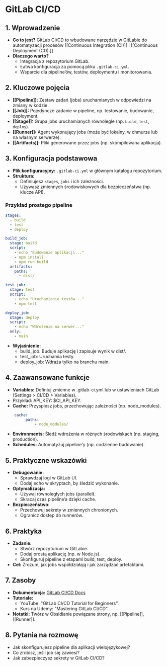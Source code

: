 # GitLab CI/CD

## 1. Wprowadzenie
- **Co to jest?** GitLab CI/CD to wbudowane narzędzie w GitLabie do automatyzacji procesów [[Continuous Integration (CI)]] i [[Continuous Deployment (CD).]]
- **Dlaczego warto?** 
  - Integracja z repozytorium GitLab.
  - Łatwa konfiguracja za pomocą pliku `.gitlab-ci.yml`.
  - Wsparcie dla pipeline’ów, testów, deploymentu i monitorowania.

## 2. Kluczowe pojęcia
- **[[Pipeline]]:** Zestaw zadań (jobs) uruchamianych w odpowiedzi na zmiany w kodzie.
- **[[Job]]:** Pojedyncze zadanie w pipeline, np. testowanie, budowanie, deployment.
- **[[Stage]]:** Grupa jobs uruchamianych równolegle (np. `build`, `test`, `deploy`).
- **[[Runner]]:** Agent wykonujący jobs (może być lokalny, w chmurze lub na własnym serwerze).
- **[[Artifacts]]:** Pliki generowane przez jobs (np. skompilowana aplikacja).

## 3. Konfiguracja podstawowa
- **Plik konfiguracyjny:** `.gitlab-ci.yml` w głównym katalogu repozytorium.
- **Struktura:**
  - Definiujesz `stages`, `jobs` i ich zależności.
  - Używasz zmiennych środowiskowych dla bezpieczeństwa (np. klucze API).

### Przykład prostego pipeline
```yaml
stages:
  - build
  - test
  - deploy

build_job:
  stage: build
  script:
    - echo "Budowanie aplikacji..."
    - npm install
    - npm run build
  artifacts:
    paths:
      - dist/

test_job:
  stage: test
  script:
    - echo "Uruchamianie testów..."
    - npm test

deploy_job:
  stage: deploy
  script:
    - echo "Wdrożenie na serwer..."
  only:
    - main
```
- **Wyjaśnienie:**
    - build_job: Buduje aplikację i zapisuje wynik w dist/.
    - test_job: Uruchamia testy.
    - deploy_job: Wdraża tylko na branchu main.

## 4. Zaawansowane funkcje

- **Variables:** Definiuj zmienne w .gitlab-ci.yml lub w ustawieniach GitLab (Settings > CI/CD > Variables).
- Przykład: API_KEY: $CI_API_KEY.
- **Cache:** Przyspiesz jobs, przechowując zależności (np. node_modules).
```yaml
    cache: 
	     paths: 
		     - node_modules/
```

- **Environments:** Śledź wdrożenia w różnych środowiskach (np. staging, production).
- **Schedules:** Automatyzuj pipeline’y (np. codzienne budowanie).

## 5. Praktyczne wskazówki

- **Debugowanie:**
    - Sprawdzaj logi w GitLab UI.
    - Dodaj echo w skryptach, by śledzić wykonanie.
- **Optymalizacja:**
    - Używaj równoległych jobs (parallel).
    - Skracaj czas pipeline’a dzięki cache.
- **Bezpieczeństwo:**
    - Przechowuj sekrety w zmiennych chronionych.
    - Ogranicz dostęp do runnerów.

## 6. Praktyka

- **Zadanie:**
    - Stwórz repozytorium w GitLabie.
    - Dodaj prostą aplikację (np. w Node.js).
    - Skonfiguruj pipeline z etapami build, test, deploy.
- **Cel:** Zrozum, jak jobs współdziałają i jak zarządzać artefaktami.

## 7. Zasoby

- **Dokumentacja:** [GitLab CI/CD Docs](https://docs.gitlab.com/ee/ci/)
- **Tutoriale:**
    - YouTube: "GitLab CI/CD Tutorial for Beginners".
    - Kurs na Udemy: "Mastering GitLab CI/CD".
- **Notatki:** Twórz w Obsidianie powiązane strony, np. [[Pipeline]], [[Runner]].

## 8. Pytania na rozmowę

- Jak skonfigurujesz pipeline dla aplikacji wielojęzykowej?
- Co zrobisz, jeśli job się zawiesi?
- Jak zabezpieczysz sekrety w GitLab CI/CD?
